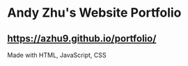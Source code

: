 # Andy Zhu's Website Portfolio #
## https://azhu9.github.io/portfolio/ ##
Made with HTML, JavaScript, CSS
